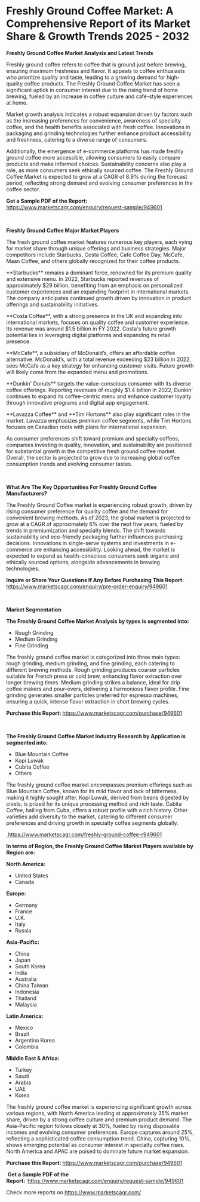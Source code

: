<p><h1>Freshly Ground Coffee Market: A Comprehensive Report of its Market Share & Growth Trends 2025 - 2032</h1></p><p><strong>Freshly Ground Coffee Market Analysis and Latest Trends</strong></p>
<p><p>Freshly ground coffee refers to coffee that is ground just before brewing, ensuring maximum freshness and flavor. It appeals to coffee enthusiasts who prioritize quality and taste, leading to a growing demand for high-quality coffee products. The Freshly Ground Coffee Market has seen a significant uptick in consumer interest due to the rising trend of home brewing, fueled by an increase in coffee culture and café-style experiences at home. </p><p>Market growth analysis indicates a robust expansion driven by factors such as the increasing preferences for convenience, awareness of specialty coffee, and the health benefits associated with fresh coffee. Innovations in packaging and grinding technologies further enhance product accessibility and freshness, catering to a diverse range of consumers.</p><p>Additionally, the emergence of e-commerce platforms has made freshly ground coffee more accessible, allowing consumers to easily compare products and make informed choices. Sustainability concerns also play a role, as more consumers seek ethically sourced coffee. The Freshly Ground Coffee Market is expected to grow at a CAGR of 8.9% during the forecast period, reflecting strong demand and evolving consumer preferences in the coffee sector.</p></p>
<p><strong>Get a Sample PDF of the Report:&nbsp;</strong> <a href="https://www.marketscagr.com/enquiry/request-sample/949601?utm_campaign=2650&utm_medium=2&utm_source=Github&utm_content=ia&utm_term=07032025&utm_id=freshly-ground-coffee">https://www.marketscagr.com/enquiry/request-sample/949601</a></p>
<p>&nbsp;</p>
<p><strong>Freshly Ground Coffee Major Market Players</strong></p>
<p><p>The fresh ground coffee market features numerous key players, each vying for market share through unique offerings and business strategies. Major competitors include Starbucks, Costa Coffee, Cafe Coffee Day, McCafe, Maan Coffee, and others globally recognized for their coffee products.</p><p>**Starbucks** remains a dominant force, renowned for its premium quality and extensive menu. In 2022, Starbucks reported revenues of approximately $29 billion, benefiting from an emphasis on personalized customer experiences and an expanding footprint in international markets. The company anticipates continued growth driven by innovation in product offerings and sustainability initiatives.</p><p>**Costa Coffee**, with a strong presence in the UK and expanding into international markets, focuses on quality coffee and customer experience. Its revenue was around $1.5 billion in FY 2022. Costa's future growth potential lies in leveraging digital platforms and expanding its retail presence.</p><p>**McCafe**, a subsidiary of McDonald’s, offers an affordable coffee alternative. McDonald’s, with a total revenue exceeding $23 billion in 2022, sees McCafe as a key strategy for enhancing customer visits. Future growth will likely come from the expanded menu and promotions.</p><p>**Dunkin' Donuts** targets the value-conscious consumer with its diverse coffee offerings. Reporting revenues of roughly $1.4 billion in 2022, Dunkin' continues to expand its coffee-centric menu and enhance customer loyalty through innovative programs and digital app engagement.</p><p>**Lavazza Coffee** and **Tim Hortons** also play significant roles in the market. Lavazza emphasizes premium coffee segments, while Tim Hortons focuses on Canadian roots with plans for international expansion.</p><p>As consumer preferences shift toward premium and specialty coffees, companies investing in quality, innovation, and sustainability are positioned for substantial growth in the competitive fresh ground coffee market. Overall, the sector is projected to grow due to increasing global coffee consumption trends and evolving consumer tastes.</p></p>
<p>&nbsp;</p>
<p><strong>What Are The Key Opportunities For Freshly Ground Coffee Manufacturers?</strong></p>
<p><p>The Freshly Ground Coffee market is experiencing robust growth, driven by rising consumer preference for quality coffee and the demand for convenient brewing methods. As of 2023, the global market is projected to grow at a CAGR of approximately 6% over the next five years, fueled by trends in premiumization and specialty blends. The shift towards sustainability and eco-friendly packaging further influences purchasing decisions. Innovations in single-serve systems and investments in e-commerce are enhancing accessibility. Looking ahead, the market is expected to expand as health-conscious consumers seek organic and ethically sourced options, alongside advancements in brewing technologies.</p></p>
<p><strong>Inquire or Share Your Questions If Any Before Purchasing This Report:</strong> <a href="https://www.marketscagr.com/enquiry/pre-order-enquiry/949601?utm_campaign=2650&utm_medium=2&utm_source=Github&utm_content=ia&utm_term=07032025&utm_id=freshly-ground-coffee">https://www.marketscagr.com/enquiry/pre-order-enquiry/949601</a></p>
<p>&nbsp;</p>
<p><strong>Market Segmentation</strong></p>
<p><strong>The Freshly Ground Coffee Market Analysis by types is segmented into:</strong></p>
<p><ul><li>Rough Grinding</li><li>Medium Grinding</li><li>Fine Grinding</li></ul></p>
<p><p>The freshly ground coffee market is categorized into three main types: rough grinding, medium grinding, and fine grinding, each catering to different brewing methods. Rough grinding produces coarser particles suitable for French press or cold brew, enhancing flavor extraction over longer brewing times. Medium grinding strikes a balance, ideal for drip coffee makers and pour-overs, delivering a harmonious flavor profile. Fine grinding generates smaller particles preferred for espresso machines, ensuring a quick, intense flavor extraction in short brewing cycles.</p></p>
<p><strong>Purchase this Report:&nbsp;</strong><a href="https://www.marketscagr.com/purchase/949601?utm_campaign=2650&utm_medium=2&utm_source=Github&utm_content=ia&utm_term=07032025&utm_id=freshly-ground-coffee">https://www.marketscagr.com/purchase/949601</a></p>
<p>&nbsp;</p>
<p><strong>The Freshly Ground Coffee Market Industry Research by Application is segmented into:</strong></p>
<p><ul><li>Blue Mountain Coffee</li><li>Kopi Luwak</li><li>Cubita Coffee</li><li>Others</li></ul></p>
<p><p>The freshly ground coffee market encompasses premium offerings such as Blue Mountain Coffee, known for its mild flavor and lack of bitterness, making it highly sought after. Kopi Luwak, derived from beans digested by civets, is prized for its unique processing method and rich taste. Cubita Coffee, hailing from Cuba, offers a robust profile with a rich history. Other varieties add diversity to the market, catering to different consumer preferences and driving growth in specialty coffee segments globally.</p></p>
<p><a href="https://www.marketscagr.com/freshly-ground-coffee-r949601?utm_campaign=2650&utm_medium=2&utm_source=Github&utm_content=ia&utm_term=07032025&utm_id=freshly-ground-coffee">&nbsp;https://www.marketscagr.com/freshly-ground-coffee-r949601</a></p>
<p><strong>In terms of Region, the Freshly Ground Coffee Market Players available by Region are:</strong></p>
<p>
    <p> <strong> North America: </strong>
        <ul>
            <li>United States</li>
            <li>Canada</li>
        </ul>
        </p> 
    <p> <strong> Europe: </strong>
        <ul>
            <li>Germany</li>
            <li>France</li>
            <li>U.K.</li>
            <li>Italy</li>
            <li>Russia</li>
        </ul>
        </p> 
    <p> <strong> Asia-Pacific: </strong>
        <ul>
            <li>China</li>
            <li>Japan</li>
            <li>South Korea</li>
            <li>India</li>
            <li>Australia</li>
            <li>China Taiwan</li>
            <li>Indonesia</li>
            <li>Thailand</li>
            <li>Malaysia</li>
        </ul>
        </p> 
    <p> <strong> Latin America: </strong>
        <ul>
            <li>Mexico</li>
            <li>Brazil</li>
            <li>Argentina Korea</li>
            <li>Colombia</li>
        </ul>
        </p> 
    <p> <strong> Middle East & Africa: </strong>
        <ul>
            <li>Turkey</li>
            <li>Saudi</li>
            <li>Arabia</li>
            <li>UAE</li>
            <li>Korea</li>
        </ul>
    </p>
    </p>
<p><p>The freshly ground coffee market is experiencing significant growth across various regions, with North America leading at approximately 35% market share, driven by a strong coffee culture and premium product demand. The Asia-Pacific region follows closely at 30%, fueled by rising disposable incomes and evolving consumer preferences. Europe captures around 25%, reflecting a sophisticated coffee consumption trend. China, capturing 10%, shows emerging potential as consumer interest in specialty coffee rises. North America and APAC are poised to dominate future market expansion.</p></p>
<p><strong>Purchase this Report: </strong><a href="https://www.marketscagr.com/purchase/949601?utm_campaign=2650&utm_medium=2&utm_source=Github&utm_content=ia&utm_term=07032025&utm_id=freshly-ground-coffee">https://www.marketscagr.com/purchase/949601</a></p>
<p>&nbsp;<strong>Get a Sample PDF of the Report:&nbsp;&nbsp;</strong><a href="https://www.marketscagr.com/enquiry/request-sample/949601?utm_campaign=2650&utm_medium=2&utm_source=Github&utm_content=ia&utm_term=07032025&utm_id=freshly-ground-coffee">https://www.marketscagr.com/enquiry/request-sample/949601</a></p>
<p><strong></strong></p>
<p>Check more reports on <a href="https://www.marketscagr.com/?utm_campaign=2650&utm_medium=2&utm_source=Github&utm_content=ia&utm_term=07032025&utm_id=freshly-ground-coffee">https://www.marketscagr.com/</a></p>